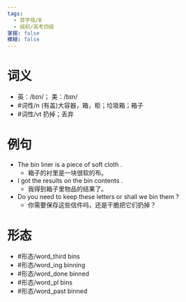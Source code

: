 ```yaml
---
tags:
  - 首字母/B
  - 级别/高考四级
掌握: false
模糊: false
---
```

# 词义
- 英：/bɪn/； 美：/bɪn/
- #词性/n  (有盖)大容器，箱，柜；垃圾箱；箱子
- #词性/vt  扔掉；丢弃
# 例句
- The bin liner is a piece of soft cloth .
	- 箱子的衬里是一块很软的布。
- I got the results on the bin contents .
	- 我得到箱子里物品的结果了。
- Do you need to keep these letters or shall we bin them ?
	- 你需要保存这些信件吗，还是干脆把它们扔掉？
# 形态
- #形态/word_third bins
- #形态/word_ing binning
- #形态/word_done binned
- #形态/word_pl bins
- #形态/word_past binned

